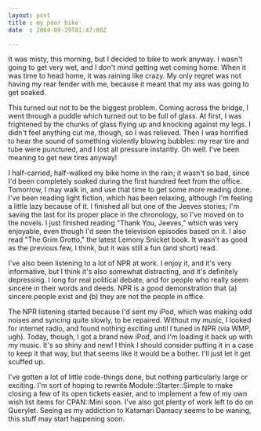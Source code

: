 ```yaml
---
layout: post
title : my poor bike
date  : 2004-09-29T01:47:00Z

---
```

It was misty, this morning, but I decided to bike to work anyway.  I wasn't going to get very wet, and I don't mind getting wet coming home.  When it was time to head home, it was raining like crazy.  My only regret was not having my rear fender with me, because it meant that my ass was going to get soaked.

This turned out not to be the biggest problem.  Coming across the bridge, I went through a puddle which turned out to be full of glass.  At first, I was frightened by the chunks of glass flying up and knocking against my legs.  I didn't feel anything cut me, though, so I was relieved.  Then I was horrified to hear the sound of something violently blowing bubbles: my rear tire and tube were punctured, and I lost all pressure instantly.  Oh well.  I've been meaning to get new tires anyway!

I half-carried, half-walked my bike home in the rain; it wasn't so bad, since I'd been completely soaked during the first hundred feet from the office. Tomorrow, I may walk in, and use that time to get some more reading done.  I've been reading light fiction, which has been relaxing, although I'm feeling a little lazy because of it.  I finished all but one of the Jeeves stories; I'm saving the last for its proper place in the chronology, so I've moved on to the novels.  I just finished reading "Thank You, Jeeves," which was very enjoyable, even though I'd seen the television episodes based on it.  I also read "The Grim Grotto," the latest Lemony Snicket book.  It wasn't as good as the previous few, I think, but it was still a fun (and short) read.

I've also been listening to a lot of NPR at work.  I enjoy it, and it's very informative, but I think it's also somewhat distracting, and it's definitely depressing.  I long for real political debate, and for people who really seem sincere in their words and deeds.  NPR is a good demonstration that (a) sincere people exist and (b) they are not the people in office.

The NPR listening started because I'd sent my iPod, which was making odd noises and syncing quite slowly, to be repaired.  Without my music, I looked for internet radio, and found nothing exciting until I tuned in NPR (via WMP, ugh). Today, though, I got a brand new iPod, and I'm loading it back up with my music.  It's so shiny and new!  I think I should consider putting it in a case to keep it that way, but that seems like it would be a bother.  I'll just let it get scuffed up.

I've gotten a lot of little code-things done, but nothing particularly large or exciting.  I'm sort of hoping to rewrite Module::Starter::Simple to make closing a few of its open tickets easier, and to implement a few of my own wish list items for CPAN::Mini soon.  I've also got plenty of work left to do on Querylet.  Seeing as my addiction to Katamari Damacy seems to be waning, this stuff may start happening soon.

